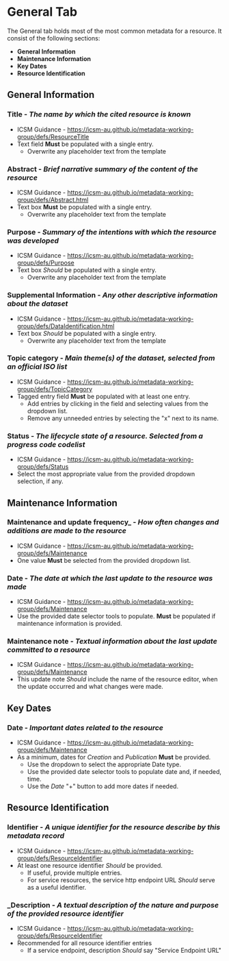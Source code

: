 # General Tab
The General tab holds most of the most common metadata for a resource. It consist of the following sections:
* **General Information**
* **Maintenance Information** 
* **Key Dates**
* **Resource Identification**

## General Information
### Title - _The name by which the cited resource is known_
* ICSM Guidance - https://icsm-au.github.io/metadata-working-group/defs/ResourceTitle
* Text field **Must** be populated with a single entry.
    * Overwrite any placeholder text from the template
### Abstract - _Brief narrative summary of the content of the resource_
* ICSM Guidance - https://icsm-au.github.io/metadata-working-group/defs/Abstract.html
* Text box **Must** be populated with a single entry.
    * Overwrite any placeholder text from the template
### Purpose -  _Summary of the intentions with which the resource was developed_
* ICSM Guidance - https://icsm-au.github.io/metadata-working-group/defs/Purpose
* Text box _Should_ be populated with a single entry.
    * Overwrite any placeholder text from the template
### Supplemental Information - _Any other descriptive information about the dataset_
* ICSM Guidance - https://icsm-au.github.io/metadata-working-group/defs/DataIdentification.html
* Text box _Should_ be populated with a single entry.
    * Overwrite any placeholder text from the template
### Topic category - _Main theme(s) of the dataset, selected from an official ISO list_
* ICSM Guidance - https://icsm-au.github.io/metadata-working-group/defs/TopicCategory
* Tagged entry field **Must** be populated with at least one entry. 
    * Add entries by clicking in the field and selecting values from the dropdown list. 
    * Remove any unneeded entries by selecting the "x" next to its name.
### Status - _The lifecycle state of a resource. Selected from a progress code codelist_
* ICSM Guidance - https://icsm-au.github.io/metadata-working-group/defs/Status
* Select the most appropriate value from the provided dropdown selection, if any.

## Maintenance Information
### Maintenance and update frequency_ - _How often changes and additions are made to the resource_
* ICSM Guidance - https://icsm-au.github.io/metadata-working-group/defs/Maintenance
* One value **Must** be selected from the provided dropdown list.
### Date - _The date at which the last update to the resource was made_
* ICSM Guidance - https://icsm-au.github.io/metadata-working-group/defs/Maintenance
* Use the provided date selector tools to populate. **Must** be populated if maintenance information is provided.
### Maintenance note - _Textual information about the last update committed to a resource_
* ICSM Guidance - https://icsm-au.github.io/metadata-working-group/defs/Maintenance
* This update note _Should_ include the name of the resource editor, when the update occurred and what changes were made.

## Key Dates
### Date - _Important dates related to the resource_
* ICSM Guidance - https://icsm-au.github.io/metadata-working-group/defs/Maintenance
* As a minimum, dates for _Creation_ and _Publication_ **Must** be provided. 
    * Use the dropdown to select the appropriate Date type.
    * Use the provided date selector tools to populate date and, if needed, time. 
    * Use the _Date_ "+" button to add more dates if needed.

## Resource Identification
### Identifier - _A unique identifier for the resource describe by this metadata record_
* ICSM Guidance - https://icsm-au.github.io/metadata-working-group/defs/ResourceIdentifier
* At least one resource identifier _Should_ be provided. 
    * If useful, provide multiple entries.
    * For service resources, the service http endpoint URL _Should_ serve as a useful identifier.

### _Description - _A textual description of the nature and purpose of the provided resource identifier_
* ICSM Guidance - https://icsm-au.github.io/metadata-working-group/defs/ResourceIdentifier
* Recommended for all resource identifier entries
    * If a service endpoint, description _Should_ say "Service Endpoint URL"